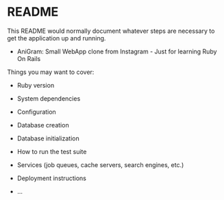 # README

This README would normally document whatever steps are necessary to get the
application up and running.

* AniGram: Small WebApp clone from Instagram - Just for learning Ruby On Rails

Things you may want to cover:

* Ruby version

* System dependencies

* Configuration

* Database creation

* Database initialization

* How to run the test suite

* Services (job queues, cache servers, search engines, etc.)

* Deployment instructions

* ...